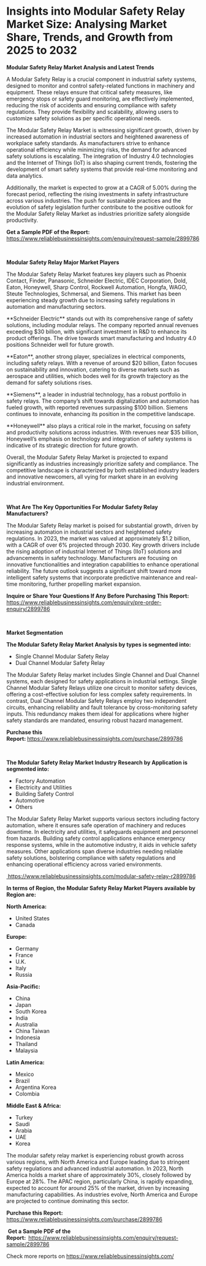 <p><h1>Insights into Modular Safety Relay Market Size: Analysing Market Share, Trends, and Growth from 2025 to 2032</h1></p><p><strong>Modular Safety Relay Market Analysis and Latest Trends</strong></p>
<p><p>A Modular Safety Relay is a crucial component in industrial safety systems, designed to monitor and control safety-related functions in machinery and equipment. These relays ensure that critical safety measures, like emergency stops or safety guard monitoring, are effectively implemented, reducing the risk of accidents and ensuring compliance with safety regulations. They provide flexibility and scalability, allowing users to customize safety solutions as per specific operational needs.</p><p>The Modular Safety Relay Market is witnessing significant growth, driven by increased automation in industrial sectors and heightened awareness of workplace safety standards. As manufacturers strive to enhance operational efficiency while minimizing risks, the demand for advanced safety solutions is escalating. The integration of Industry 4.0 technologies and the Internet of Things (IoT) is also shaping current trends, fostering the development of smart safety systems that provide real-time monitoring and data analytics.</p><p>Additionally, the market is expected to grow at a CAGR of 5.00% during the forecast period, reflecting the rising investments in safety infrastructure across various industries. The push for sustainable practices and the evolution of safety legislation further contribute to the positive outlook for the Modular Safety Relay Market as industries prioritize safety alongside productivity.</p></p>
<p><strong>Get a Sample PDF of the Report:&nbsp;</strong> <a href="https://www.reliablebusinessinsights.com/enquiry/request-sample/2899786?utm_campaign=3084&utm_medium=2&utm_source=Github&utm_content=ia&utm_term=16032025&utm_id=modular-safety-relay">https://www.reliablebusinessinsights.com/enquiry/request-sample/2899786</a></p>
<p>&nbsp;</p>
<p><strong>Modular Safety Relay Major Market Players</strong></p>
<p><p>The Modular Safety Relay Market features key players such as Phoenix Contact, Finder, Panasonic, Schneider Electric, IDEC Corporation, Dold, Eaton, Honeywell, Sharp Control, Rockwell Automation, Hongfa, WAGO, Steute Technologies, Schmersal, and Siemens. This market has been experiencing steady growth due to increasing safety regulations in automation and manufacturing sectors.</p><p>**Schneider Electric** stands out with its comprehensive range of safety solutions, including modular relays. The company reported annual revenues exceeding $30 billion, with significant investment in R&D to enhance its product offerings. The drive towards smart manufacturing and Industry 4.0 positions Schneider well for future growth.</p><p>**Eaton**, another strong player, specializes in electrical components, including safety relays. With a revenue of around $20 billion, Eaton focuses on sustainability and innovation, catering to diverse markets such as aerospace and utilities, which bodes well for its growth trajectory as the demand for safety solutions rises.</p><p>**Siemens**, a leader in industrial technology, has a robust portfolio in safety relays. The company’s shift towards digitalization and automation has fueled growth, with reported revenues surpassing $100 billion. Siemens continues to innovate, enhancing its position in the competitive landscape.</p><p>**Honeywell** also plays a critical role in the market, focusing on safety and productivity solutions across industries. With revenues near $35 billion, Honeywell’s emphasis on technology and integration of safety systems is indicative of its strategic direction for future growth.</p><p>Overall, the Modular Safety Relay Market is projected to expand significantly as industries increasingly prioritize safety and compliance. The competitive landscape is characterized by both established industry leaders and innovative newcomers, all vying for market share in an evolving industrial environment.</p></p>
<p>&nbsp;</p>
<p><strong>What Are The Key Opportunities For Modular Safety Relay Manufacturers?</strong></p>
<p><p>The Modular Safety Relay market is poised for substantial growth, driven by increasing automation in industrial sectors and heightened safety regulations. In 2023, the market was valued at approximately $1.2 billion, with a CAGR of over 6% projected through 2030. Key growth drivers include the rising adoption of industrial Internet of Things (IIoT) solutions and advancements in safety technology. Manufacturers are focusing on innovative functionalities and integration capabilities to enhance operational reliability. The future outlook suggests a significant shift toward more intelligent safety systems that incorporate predictive maintenance and real-time monitoring, further propelling market expansion.</p></p>
<p><strong>Inquire or Share Your Questions If Any Before Purchasing This Report:</strong> <a href="https://www.reliablebusinessinsights.com/enquiry/pre-order-enquiry/2899786?utm_campaign=3084&utm_medium=2&utm_source=Github&utm_content=ia&utm_term=16032025&utm_id=modular-safety-relay">https://www.reliablebusinessinsights.com/enquiry/pre-order-enquiry/2899786</a></p>
<p>&nbsp;</p>
<p><strong>Market Segmentation</strong></p>
<p><strong>The Modular Safety Relay Market Analysis by types is segmented into:</strong></p>
<p><ul><li>Single Channel Modular Safety Relay</li><li>Dual Channel Modular Safety Relay</li></ul></p>
<p><p>The Modular Safety Relay market includes Single Channel and Dual Channel systems, each designed for safety applications in industrial settings. Single Channel Modular Safety Relays utilize one circuit to monitor safety devices, offering a cost-effective solution for less complex safety requirements. In contrast, Dual Channel Modular Safety Relays employ two independent circuits, enhancing reliability and fault tolerance by cross-monitoring safety inputs. This redundancy makes them ideal for applications where higher safety standards are mandated, ensuring robust hazard management.</p></p>
<p><strong>Purchase this Report:&nbsp;</strong><a href="https://www.reliablebusinessinsights.com/purchase/2899786?utm_campaign=3084&utm_medium=2&utm_source=Github&utm_content=ia&utm_term=16032025&utm_id=modular-safety-relay">https://www.reliablebusinessinsights.com/purchase/2899786</a></p>
<p>&nbsp;</p>
<p><strong>The Modular Safety Relay Market Industry Research by Application is segmented into:</strong></p>
<p><ul><li>Factory Automation</li><li>Electricity and Utilities</li><li>Building Safety Control</li><li>Automotive</li><li>Others</li></ul></p>
<p><p>The Modular Safety Relay Market supports various sectors including factory automation, where it ensures safe operation of machinery and reduces downtime. In electricity and utilities, it safeguards equipment and personnel from hazards. Building safety control applications enhance emergency response systems, while in the automotive industry, it aids in vehicle safety measures. Other applications span diverse industries needing reliable safety solutions, bolstering compliance with safety regulations and enhancing operational efficiency across varied environments.</p></p>
<p><a href="https://www.reliablebusinessinsights.com/modular-safety-relay-r2899786?utm_campaign=3084&utm_medium=2&utm_source=Github&utm_content=ia&utm_term=16032025&utm_id=modular-safety-relay">&nbsp;https://www.reliablebusinessinsights.com/modular-safety-relay-r2899786</a></p>
<p><strong>In terms of Region, the Modular Safety Relay Market Players available by Region are:</strong></p>
<p>
    <p> <strong> North America: </strong>
        <ul>
            <li>United States</li>
            <li>Canada</li>
        </ul>
        </p> 
    <p> <strong> Europe: </strong>
        <ul>
            <li>Germany</li>
            <li>France</li>
            <li>U.K.</li>
            <li>Italy</li>
            <li>Russia</li>
        </ul>
        </p> 
    <p> <strong> Asia-Pacific: </strong>
        <ul>
            <li>China</li>
            <li>Japan</li>
            <li>South Korea</li>
            <li>India</li>
            <li>Australia</li>
            <li>China Taiwan</li>
            <li>Indonesia</li>
            <li>Thailand</li>
            <li>Malaysia</li>
        </ul>
        </p> 
    <p> <strong> Latin America: </strong>
        <ul>
            <li>Mexico</li>
            <li>Brazil</li>
            <li>Argentina Korea</li>
            <li>Colombia</li>
        </ul>
        </p> 
    <p> <strong> Middle East & Africa: </strong>
        <ul>
            <li>Turkey</li>
            <li>Saudi</li>
            <li>Arabia</li>
            <li>UAE</li>
            <li>Korea</li>
        </ul>
    </p>
    </p>
<p><p>The modular safety relay market is experiencing robust growth across various regions, with North America and Europe leading due to stringent safety regulations and advanced industrial automation. In 2023, North America holds a market share of approximately 30%, closely followed by Europe at 28%. The APAC region, particularly China, is rapidly expanding, expected to account for around 25% of the market, driven by increasing manufacturing capabilities. As industries evolve, North America and Europe are projected to continue dominating this sector.</p></p>
<p><strong>Purchase this Report: </strong><a href="https://www.reliablebusinessinsights.com/purchase/2899786?utm_campaign=3084&utm_medium=2&utm_source=Github&utm_content=ia&utm_term=16032025&utm_id=modular-safety-relay">https://www.reliablebusinessinsights.com/purchase/2899786</a></p>
<p>&nbsp;<strong>Get a Sample PDF of the Report:&nbsp;&nbsp;</strong><a href="https://www.reliablebusinessinsights.com/enquiry/request-sample/2899786?utm_campaign=3084&utm_medium=2&utm_source=Github&utm_content=ia&utm_term=16032025&utm_id=modular-safety-relay">https://www.reliablebusinessinsights.com/enquiry/request-sample/2899786</a></p>
<p><strong></strong></p>
<p>Check more reports on <a href="https://www.reliablebusinessinsights.com/?utm_campaign=3084&utm_medium=2&utm_source=Github&utm_content=ia&utm_term=16032025&utm_id=modular-safety-relay">https://www.reliablebusinessinsights.com/</a></p>